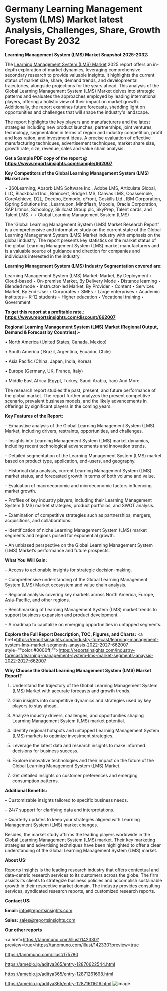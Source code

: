 # Germany Learning Management System (LMS) Market latest Analysis, Challenges, Share, Growth Forecast By 2032

<strong>Learning Management System (LMS) Market Snapshot 2025-2032:</strong>

The <a href=https://www.reportsinsights.com/sample/662007>Learning Management System (LMS) Market</a> 2025 report offers an in-depth exploration of market dynamics, leveraging comprehensive secondary research to provide valuable insights. It highlights the current status of market size, share, demand trends, and developmental trajectories, alongside projections for the years ahead. This analysis of the Global Learning Management System (LMS) Market delves into strategic patterns and evaluates the approaches employed by leading international players, offering a holistic view of their impact on market growth. Additionally, the report examines future forecasts, shedding light on opportunities and challenges that will shape the industry's landscape.

The report highlights the key players and manufacturers and the latest strategies including new product launches, partnerships, joint ventures, technology, segmentation in terms of region and industry competition, profit and loss ration, and investment ideas. A precise evaluation of effective manufacturing techniques, advertisement techniques, market share size, growth rate, size, revenue, sales and value chain analysis.

<strong>Get a Sample PDF copy of the report @ <a href=https://www.reportsinsights.com/sample/662007 style=color:#0000ff;>https://www.reportsinsights.com/sample/662007</a></strong>

<strong>Key Competitors of the Global Learning Management System (LMS) Market are:</strong>

‣ 360Learning, Absorb LMS Software Inc., Adobe LMS, Articulate Global, LLC, Blackboard Inc., Braincert, Bridge LMS, Canvas LMS, Coassemble, CoreAchieve, D2L, Docebo, Edmodo, eFront, Goskills Ltd., IBM Corporation, iSpring Solutions Inc., Learnupon, Mindflash, Moodle, Oracle Corporation, SAP Litmos, Schoology, Skillcast Group plc, SkyPrep, Talent cards, and Talent LMS.
‣ 
‣ Global Learning Management System (LMS)

The ‘Global Learning Management System (LMS) Market Research Report’ is a comprehensive and informative study on the current state of the Global Learning Management System (LMS) Market industry with emphasis on the global industry. The report presents key statistics on the market status of the global Learning Management System (LMS) market manufacturers and is a valuable source of guidance and direction for companies and individuals interested in the industry.

<strong>Learning Management System (LMS) Industry Segmentation covered are:</strong>

Learning Management System (LMS) Market: 
Market, By Deployment
‣ Cloud-based
‣ On-premise
Market, By Delivery Mode
‣ Distance learning
‣ Blended mode
‣ Instructor-led
Market, By Provider
‣ Content
‣ Services
Market, By End-User
‣ Corporates 
‣  SMEs
‣  Large enterprises
‣ Academic institutes 
‣  K-12 students
‣  Higher education
‣  Vocational training
‣ Government

<strong>To get this report at a profitable rate.: <a href=https://www.reportsinsights.com/discount/662007 style=color:#0000ff;>https://www.reportsinsights.com/discount/662007</a></strong>

<strong>Regional Learning Management System (LMS) Market (Regional Output, Demand &amp; Forecast by Countries):-</strong>

• North America (United States, Canada, Mexico)

• South America ( Brazil, Argentina, Ecuador, Chile)

• Asia Pacific (China, Japan, India, Korea)

• Europe (Germany, UK, France, Italy)

• Middle East Africa (Egypt, Turkey, Saudi Arabia, Iran) And More.

The research report studies the past, present, and future performance of the global market. The report further analyzes the present competitive scenario, prevalent business models, and the likely advancements in offerings by significant players in the coming years.

<strong>Key Features of the Report:</strong>

– Exhaustive analysis of the Global Learning Management System (LMS) Market, including drivers, restraints, opportunities, and challenges.

– Insights into Learning Management System (LMS) market dynamics, including recent technological advancements and innovation trends.

– Detailed segmentation of the Learning Management System (LMS) market based on product type, application, end-users, and geography.

– Historical data analysis, current Learning Management System (LMS) market status, and forecasted growth in terms of both volume and value.

– Evaluation of macroeconomic and microeconomic factors influencing market growth.

– Profiles of key industry players, including their Learning Management System (LMS) market strategies, product portfolios, and SWOT analysis.

– Examination of competitive strategies such as partnerships, mergers, acquisitions, and collaborations.

– Identification of niche Learning Management System (LMS) market segments and regions poised for exponential growth.

– An unbiased perspective on the Global Learning Management System (LMS) Market’s performance and future prospects.

<strong>What You Will Gain:</strong>

– Access to actionable insights for strategic decision-making.

– Comprehensive understanding of the Global Learning Management System (LMS) Market ecosystem and value chain analysis.

– Regional analysis covering key markets across North America, Europe, Asia-Pacific, and other regions.

– Benchmarking of Learning Management System (LMS) market trends to support business expansion and product development.

– A roadmap to capitalize on emerging opportunities in untapped segments.

<strong>Explore the Full Report Description, TOC, Figures, and Charts:</strong>
<a href=https://reportsinsights.com/industry-forecast/learning-management-system-lms-market-segments-anaysis-2022-2027-662007 style=""color:#0000ff;"">https://reportsinsights.com/industry-forecast/learning-management-system-lms-market-segments-anaysis-2022-2027-662007</a>

<strong>Why Choose the Global Learning Management System (LMS) Market Report?</strong>

1. Understand the trajectory of the Global Learning Management System (LMS) Market with accurate forecasts and growth trends.

2. Gain insights into competitive dynamics and strategies used by key players to stay ahead.

3. Analyze industry drivers, challenges, and opportunities shaping Learning Management System (LMS) market potential.

4. Identify regional hotspots and untapped Learning Management System (LMS) markets to optimize investment strategies.

5. Leverage the latest data and research insights to make informed decisions for business success.

6. Explore innovative technologies and their impact on the future of the Global Learning Management System (LMS) Market.

7. Get detailed insights on customer preferences and emerging consumption patterns.

<strong>Additional Benefits:</strong>

– Customizable insights tailored to specific business needs.

– 24/7 support for clarifying data and interpretations.

– Quarterly updates to keep your strategies aligned with Learning Management System (LMS) market changes.

Besides, the market study affirms the leading players worldwide in the Global Learning Management System (LMS) market. Their key marketing strategies and advertising techniques have been highlighted to offer a clear understanding of the Global Learning Management System (LMS) market.

<strong><strong>About US</strong>:</strong>

Reports Insights is the leading research industry that offers contextual and data-centric research services to its customers across the globe. The firm assists its clients to strategize business policies and accomplish sustainable growth in their respective market domain. The industry provides consulting services, syndicated research reports, and customized research reports.

<strong>Contact US:</strong>

<p class=><b>Email:</b> <a href=mailto:info@reportsinsights.com>info@reportsinsights.com</a></p>
<p class=><b>Sales:</b> <a href=mailto:sales@reportsinsights.com>sales@reportsinsights.com</a></p>

<strong>Our other reports</strong>

<a href=https://tanomuno.com/illust/142330?preview=true>https://tanomuno.com/illust/142330?preview=true</a>

<a href=https://tanomuno.com/illust/175780>https://tanomuno.com/illust/175780</a>

<a href=https://ameblo.jp/aditya365/entry-12870622544.html>https://ameblo.jp/aditya365/entry-12870622544.html</a>

<a href=https://ameblo.jp/aditya365/entry-12871261698.html>https://ameblo.jp/aditya365/entry-12871261698.html</a>

<a href=https://ameblo.jp/aditya365/entry-12871611616.html>https://ameblo.jp/aditya365/entry-12871611616.html</a>
![image](https://github.com/user-attachments/assets/e6daf2dc-c010-4493-92d9-97e4e80cc659)
